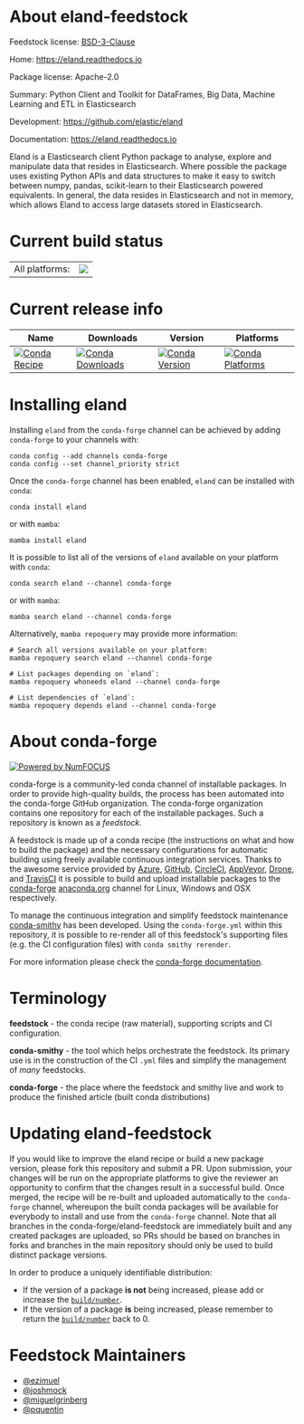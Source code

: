 About eland-feedstock
=====================

Feedstock license: [BSD-3-Clause](https://github.com/conda-forge/eland-feedstock/blob/main/LICENSE.txt)

Home: https://eland.readthedocs.io

Package license: Apache-2.0

Summary: Python Client and Toolkit for DataFrames, Big Data, Machine Learning and ETL in Elasticsearch

Development: https://github.com/elastic/eland

Documentation: https://eland.readthedocs.io

Eland is a Elasticsearch client Python package to analyse, explore and manipulate data
that resides in Elasticsearch. Where possible the package uses existing Python APIs and
data structures to make it easy to switch between numpy, pandas, scikit-learn to their
Elasticsearch powered equivalents. In general, the data resides in Elasticsearch and not
in memory, which allows Eland to access large datasets stored in Elasticsearch.


Current build status
====================


<table><tr><td>All platforms:</td>
    <td>
      <a href="https://dev.azure.com/conda-forge/feedstock-builds/_build/latest?definitionId=9518&branchName=main">
        <img src="https://dev.azure.com/conda-forge/feedstock-builds/_apis/build/status/eland-feedstock?branchName=main">
      </a>
    </td>
  </tr>
</table>

Current release info
====================

| Name | Downloads | Version | Platforms |
| --- | --- | --- | --- |
| [![Conda Recipe](https://img.shields.io/badge/recipe-eland-green.svg)](https://anaconda.org/conda-forge/eland) | [![Conda Downloads](https://img.shields.io/conda/dn/conda-forge/eland.svg)](https://anaconda.org/conda-forge/eland) | [![Conda Version](https://img.shields.io/conda/vn/conda-forge/eland.svg)](https://anaconda.org/conda-forge/eland) | [![Conda Platforms](https://img.shields.io/conda/pn/conda-forge/eland.svg)](https://anaconda.org/conda-forge/eland) |

Installing eland
================

Installing `eland` from the `conda-forge` channel can be achieved by adding `conda-forge` to your channels with:

```
conda config --add channels conda-forge
conda config --set channel_priority strict
```

Once the `conda-forge` channel has been enabled, `eland` can be installed with `conda`:

```
conda install eland
```

or with `mamba`:

```
mamba install eland
```

It is possible to list all of the versions of `eland` available on your platform with `conda`:

```
conda search eland --channel conda-forge
```

or with `mamba`:

```
mamba search eland --channel conda-forge
```

Alternatively, `mamba repoquery` may provide more information:

```
# Search all versions available on your platform:
mamba repoquery search eland --channel conda-forge

# List packages depending on `eland`:
mamba repoquery whoneeds eland --channel conda-forge

# List dependencies of `eland`:
mamba repoquery depends eland --channel conda-forge
```


About conda-forge
=================

[![Powered by
NumFOCUS](https://img.shields.io/badge/powered%20by-NumFOCUS-orange.svg?style=flat&colorA=E1523D&colorB=007D8A)](https://numfocus.org)

conda-forge is a community-led conda channel of installable packages.
In order to provide high-quality builds, the process has been automated into the
conda-forge GitHub organization. The conda-forge organization contains one repository
for each of the installable packages. Such a repository is known as a *feedstock*.

A feedstock is made up of a conda recipe (the instructions on what and how to build
the package) and the necessary configurations for automatic building using freely
available continuous integration services. Thanks to the awesome service provided by
[Azure](https://azure.microsoft.com/en-us/services/devops/), [GitHub](https://github.com/),
[CircleCI](https://circleci.com/), [AppVeyor](https://www.appveyor.com/),
[Drone](https://cloud.drone.io/welcome), and [TravisCI](https://travis-ci.com/)
it is possible to build and upload installable packages to the
[conda-forge](https://anaconda.org/conda-forge) [anaconda.org](https://anaconda.org/)
channel for Linux, Windows and OSX respectively.

To manage the continuous integration and simplify feedstock maintenance
[conda-smithy](https://github.com/conda-forge/conda-smithy) has been developed.
Using the ``conda-forge.yml`` within this repository, it is possible to re-render all of
this feedstock's supporting files (e.g. the CI configuration files) with ``conda smithy rerender``.

For more information please check the [conda-forge documentation](https://conda-forge.org/docs/).

Terminology
===========

**feedstock** - the conda recipe (raw material), supporting scripts and CI configuration.

**conda-smithy** - the tool which helps orchestrate the feedstock.
                   Its primary use is in the construction of the CI ``.yml`` files
                   and simplify the management of *many* feedstocks.

**conda-forge** - the place where the feedstock and smithy live and work to
                  produce the finished article (built conda distributions)


Updating eland-feedstock
========================

If you would like to improve the eland recipe or build a new
package version, please fork this repository and submit a PR. Upon submission,
your changes will be run on the appropriate platforms to give the reviewer an
opportunity to confirm that the changes result in a successful build. Once
merged, the recipe will be re-built and uploaded automatically to the
`conda-forge` channel, whereupon the built conda packages will be available for
everybody to install and use from the `conda-forge` channel.
Note that all branches in the conda-forge/eland-feedstock are
immediately built and any created packages are uploaded, so PRs should be based
on branches in forks and branches in the main repository should only be used to
build distinct package versions.

In order to produce a uniquely identifiable distribution:
 * If the version of a package **is not** being increased, please add or increase
   the [``build/number``](https://docs.conda.io/projects/conda-build/en/latest/resources/define-metadata.html#build-number-and-string).
 * If the version of a package **is** being increased, please remember to return
   the [``build/number``](https://docs.conda.io/projects/conda-build/en/latest/resources/define-metadata.html#build-number-and-string)
   back to 0.

Feedstock Maintainers
=====================

* [@ezimuel](https://github.com/ezimuel/)
* [@joshmock](https://github.com/joshmock/)
* [@miguelgrinberg](https://github.com/miguelgrinberg/)
* [@pquentin](https://github.com/pquentin/)

